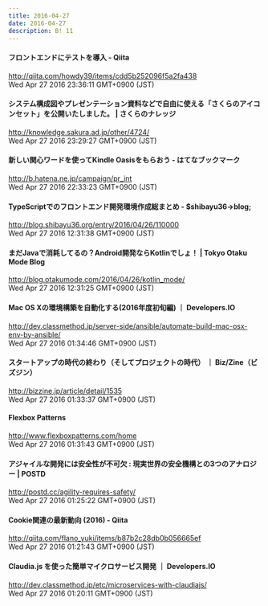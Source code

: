 ```yaml
---
title: 2016-04-27
date: 2016-04-27
description: B! 11
---
```


#### フロントエンドにテストを導入 - Qiita
http://qiita.com/howdy39/items/cdd5b252096f5a2fa438<br>
Wed Apr 27 2016 23:36:11 GMT+0900 (JST)<br>


#### システム構成図やプレゼンテーション資料などで自由に使える「さくらのアイコンセット」を公開いたしました。 | さくらのナレッジ
http://knowledge.sakura.ad.jp/other/4724/<br>
Wed Apr 27 2016 23:29:27 GMT+0900 (JST)<br>


#### 新しい関心ワードを使ってKindle Oasisをもらおう - はてなブックマーク
http://b.hatena.ne.jp/campaign/pr_int<br>
Wed Apr 27 2016 22:33:23 GMT+0900 (JST)<br>


#### TypeScriptでのフロントエンド開発環境作成総まとめ - $shibayu36->blog;
http://blog.shibayu36.org/entry/2016/04/26/110000<br>
Wed Apr 27 2016 12:31:38 GMT+0900 (JST)<br>


#### まだJavaで消耗してるの？Android開発ならKotlinでしょ！ | Tokyo Otaku Mode Blog
http://blog.otakumode.com/2016/04/26/kotlin_mode/<br>
Wed Apr 27 2016 12:31:25 GMT+0900 (JST)<br>


#### Mac OS Xの環境構築を自動化する(2016年度初旬編) ｜ Developers.IO
http://dev.classmethod.jp/server-side/ansible/automate-build-mac-osx-env-by-ansible/<br>
Wed Apr 27 2016 01:34:46 GMT+0900 (JST)<br>


#### スタートアップの時代の終わり（そしてプロジェクトの時代） ｜ Biz/Zine（ビズジン）
http://bizzine.jp/article/detail/1535<br>
Wed Apr 27 2016 01:33:37 GMT+0900 (JST)<br>


#### Flexbox Patterns
http://www.flexboxpatterns.com/home<br>
Wed Apr 27 2016 01:31:43 GMT+0900 (JST)<br>


#### アジャイルな開発には安全性が不可欠 : 現実世界の安全機構との3つのアナロジー | POSTD
http://postd.cc/agility-requires-safety/<br>
Wed Apr 27 2016 01:25:22 GMT+0900 (JST)<br>


#### Cookie関連の最新動向 (2016) - Qiita
http://qiita.com/flano_yuki/items/b87b2c28db0b056665ef<br>
Wed Apr 27 2016 01:21:43 GMT+0900 (JST)<br>


#### Claudia.js を使った簡単マイクロサービス開発 ｜ Developers.IO
http://dev.classmethod.jp/etc/microservices-with-claudiajs/<br>
Wed Apr 27 2016 01:20:11 GMT+0900 (JST)<br>


